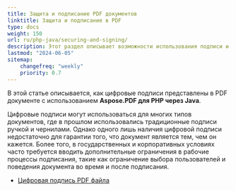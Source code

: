 ```yaml
---
title: Защита и подписание PDF документов
linktitle: Защита и подписание в PDF
type: docs
weight: 150
url: ru/php-java/securing-and-signing/
description: Этот раздел описывает возможности использования подписи и защиты вашего PDF документа с помощью Java.
lastmod: "2024-06-05"
sitemap:
    changefreq: "weekly"
    priority: 0.7
---
```


В этой статье описывается, как цифровые подписи представлены в PDF документе с использованием **Aspose.PDF для PHP через Java**.

Цифровые подписи могут использоваться для многих типов документов, где в прошлом использовались традиционные подписи ручкой и чернилами. Однако одного лишь наличия цифровой подписи недостаточно для гарантии того, что документ является тем, чем он кажется. Более того, в государственных и корпоративных условиях часто требуется вводить дополнительные ограничения в рабочие процессы подписания, такие как ограничение выбора пользователей и поведения документа во время и после подписания.

- [Цифровая подпись PDF файла](/pdf/php-java/digitally-sign-pdf-file/)